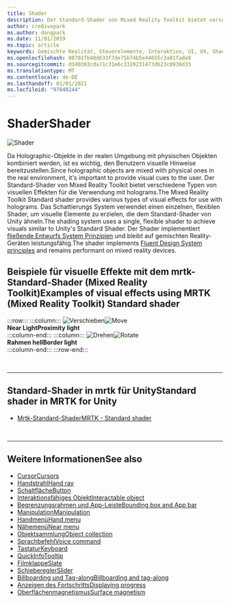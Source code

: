 ```yaml
---
title: Shader
description: Der Standard-Shader von Mixed Reality Toolkit bietet verschiedene Typen von visuellen Effekten, die mit holograms verwendet werden können.
author: cre8ivepark
ms.author: dongpark
ms.date: 11/01/2019
ms.topic: article
keywords: Gemischte Realität, Steuerelemente, Interaktion, UI, UX, Shader, Mixed Reality-Headset, Windows Mixed Reality-Headset, Virtual Reality-Headset, hololens, mrtk, Mixed Reality Toolkit, visuelle Effekte
ms.openlocfilehash: 08701fb48d633f7de75b74b5e44655c3a01fade8
ms.sourcegitcommit: d340303cda71c31e6c3320231473d623c0930d33
ms.translationtype: MT
ms.contentlocale: de-DE
ms.lasthandoff: 01/01/2021
ms.locfileid: "97848244"
---
```

# <a name="shader"></a><span data-ttu-id="58e6e-104">Shader</span><span class="sxs-lookup"><span data-stu-id="58e6e-104">Shader</span></span>

![Shader](images/UX_Hero_StandardShader.jpg)

<span data-ttu-id="58e6e-106">Da Holographic-Objekte in der realen Umgebung mit physischen Objekten kombiniert werden, ist es wichtig, den Benutzern visuelle Hinweise bereitzustellen.</span><span class="sxs-lookup"><span data-stu-id="58e6e-106">Since holographic objects are mixed with physical ones in the real environment, it's important to provide visual cues to the user.</span></span> <span data-ttu-id="58e6e-107">Der Standard-Shader von Mixed Reality Toolkit bietet verschiedene Typen von visuellen Effekten für die Verwendung mit holograms.</span><span class="sxs-lookup"><span data-stu-id="58e6e-107">The Mixed Reality Toolkit Standard shader provides various types of visual effects for use with holograms.</span></span> <span data-ttu-id="58e6e-108">Das Schattierungs System verwendet einen einzelnen, flexiblen Shader, um visuelle Elemente zu erzielen, die dem Standard-Shader von Unity ähneln.</span><span class="sxs-lookup"><span data-stu-id="58e6e-108">The shading system uses a single, flexible shader to achieve visuals similar to Unity's Standard Shader.</span></span> <span data-ttu-id="58e6e-109">Der Shader implementiert [fließende Entwurfs System Prinzipien](https://www.microsoft.com/design/fluent/#/) und bleibt auf gemischten Reality-Geräten leistungsfähig.</span><span class="sxs-lookup"><span data-stu-id="58e6e-109">The shader implements [Fluent Design System principles](https://www.microsoft.com/design/fluent/#/) and remains performant on mixed reality devices.</span></span>
<br>

## <a name="examples-of-visual-effects-using-mrtk-mixed-reality-toolkit-standard-shader"></a><span data-ttu-id="58e6e-110">Beispiele für visuelle Effekte mit dem mrtk-Standard-Shader (Mixed Reality Toolkit)</span><span class="sxs-lookup"><span data-stu-id="58e6e-110">Examples of visual effects using MRTK (Mixed Reality Toolkit) Standard shader</span></span> 
:::row:::
    :::column:::
       <span data-ttu-id="58e6e-111">![Verschieben](images/UX_Button_Affordance_ProximityLight.jpg)</span><span class="sxs-lookup"><span data-stu-id="58e6e-111">![Move](images/UX_Button_Affordance_ProximityLight.jpg)</span></span><br>
       <span data-ttu-id="58e6e-112">**Near Light**</span><span class="sxs-lookup"><span data-stu-id="58e6e-112">**Proximity light**</span></span><br>
    :::column-end:::
    :::column:::
       <span data-ttu-id="58e6e-113">![Drehen](images/UX_Button_Affordance_FocusHighlight.jpg)</span><span class="sxs-lookup"><span data-stu-id="58e6e-113">![Rotate](images/UX_Button_Affordance_FocusHighlight.jpg)</span></span><br>
        <span data-ttu-id="58e6e-114">**Rahmen hell**</span><span class="sxs-lookup"><span data-stu-id="58e6e-114">**Border light**</span></span><br>
    :::column-end:::
:::row-end:::

<br>

---

## <a name="standard-shader-in-mrtk-for-unity"></a><span data-ttu-id="58e6e-115">Standard-Shader in mrtk für Unity</span><span class="sxs-lookup"><span data-stu-id="58e6e-115">Standard shader in MRTK for Unity</span></span>

* [<span data-ttu-id="58e6e-116">Mrtk-Standard-Shader</span><span class="sxs-lookup"><span data-stu-id="58e6e-116">MRTK - Standard shader</span></span>](https://microsoft.github.io/MixedRealityToolkit-Unity/Documentation/README_MRTKStandardShader.html)

<br>

---

## <a name="see-also"></a><span data-ttu-id="58e6e-117">Weitere Informationen</span><span class="sxs-lookup"><span data-stu-id="58e6e-117">See also</span></span>

* [<span data-ttu-id="58e6e-118">Cursor</span><span class="sxs-lookup"><span data-stu-id="58e6e-118">Cursors</span></span>](cursors.md)
* [<span data-ttu-id="58e6e-119">Handstrahl</span><span class="sxs-lookup"><span data-stu-id="58e6e-119">Hand ray</span></span>](point-and-commit.md)
* [<span data-ttu-id="58e6e-120">Schaltfläche</span><span class="sxs-lookup"><span data-stu-id="58e6e-120">Button</span></span>](button.md)
* [<span data-ttu-id="58e6e-121">Interaktionsfähiges Objekt</span><span class="sxs-lookup"><span data-stu-id="58e6e-121">Interactable object</span></span>](interactable-object.md)
* [<span data-ttu-id="58e6e-122">Begrenzungsrahmen und App-Leiste</span><span class="sxs-lookup"><span data-stu-id="58e6e-122">Bounding box and App bar</span></span>](app-bar-and-bounding-box.md)
* [<span data-ttu-id="58e6e-123">Manipulation</span><span class="sxs-lookup"><span data-stu-id="58e6e-123">Manipulation</span></span>](direct-manipulation.md)
* [<span data-ttu-id="58e6e-124">Handmenü</span><span class="sxs-lookup"><span data-stu-id="58e6e-124">Hand menu</span></span>](hand-menu.md)
* [<span data-ttu-id="58e6e-125">Nähemenü</span><span class="sxs-lookup"><span data-stu-id="58e6e-125">Near menu</span></span>](near-menu.md)
* [<span data-ttu-id="58e6e-126">Objektsammlung</span><span class="sxs-lookup"><span data-stu-id="58e6e-126">Object collection</span></span>](object-collection.md)
* [<span data-ttu-id="58e6e-127">Sprachbefehl</span><span class="sxs-lookup"><span data-stu-id="58e6e-127">Voice command</span></span>](voice-input.md)
* [<span data-ttu-id="58e6e-128">Tastatur</span><span class="sxs-lookup"><span data-stu-id="58e6e-128">Keyboard</span></span>](keyboard.md)
* [<span data-ttu-id="58e6e-129">QuickInfo</span><span class="sxs-lookup"><span data-stu-id="58e6e-129">Tooltip</span></span>](tooltip.md)
* [<span data-ttu-id="58e6e-130">Filmklappe</span><span class="sxs-lookup"><span data-stu-id="58e6e-130">Slate</span></span>](slate.md)
* [<span data-ttu-id="58e6e-131">Schieberegler</span><span class="sxs-lookup"><span data-stu-id="58e6e-131">Slider</span></span>](slider.md)
* [<span data-ttu-id="58e6e-132">Billboarding und Tag-along</span><span class="sxs-lookup"><span data-stu-id="58e6e-132">Billboarding and tag-along</span></span>](billboarding-and-tag-along.md)
* [<span data-ttu-id="58e6e-133">Anzeigen des Fortschritts</span><span class="sxs-lookup"><span data-stu-id="58e6e-133">Displaying progress</span></span>](progress.md)
* [<span data-ttu-id="58e6e-134">Oberflächenmagnetismus</span><span class="sxs-lookup"><span data-stu-id="58e6e-134">Surface magnetism</span></span>](surface-magnetism.md)
